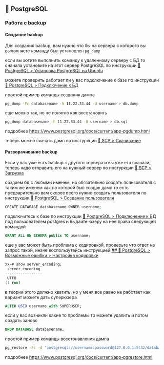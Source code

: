 ## 🐘 PostgreSQL

### Работа с backup

#### Создание backup

Для создания backup, вам нужно что бы на сервера с которого вы выполняете команду был установлен `pg_dump`

если вы хотите выполнить команду к удаленному серверу с БД то сначала установите на этот сервер PostgreSQL по инструкции [🐘 PostgreSQL > Установка PostgreSQL на Ubuntu](install.md)

можете проверить работает ли у вас подключение к базе по инструкции [🐘 PostgreSQL > Подключение к БД](connect.md)

простой пример команды создания дампа
```sh
pg_dump -Fc databasename -h 11.22.33.44 -U username > db.dump
```

еще можно так, но не понятно как восстановить
```sh
pg_dump databasename -h 11.22.33.44 -U username > db.sql
```

подробнее https://www.postgresql.org/docs/current/app-pgdump.html

теперь можно скачать дамп по инстуркции [🚚 SCP > Скачивание](../scp/download.md)

#### Разворачивание backup

Если у вас уже есть backup с другого сервера и вы уже его скачали, теперь надо отправить его на нужный сервер по инстуркции [🚚 SCP > Загрузка](../scp/upload.md)

создаем бд с любыми именем,
но обязательно создать пользователя с таким же именем как по которой был создан дамп
то есть предварительно вам скорее всего нужно создать пользователя по инструкции [🐘 PostgreSQL > Создание пользователя](create_user.md)
```sh
CREATE DATABASE databasename OWNER username;
```

подключитесь к базе по инструкции [🐘 PostgreSQL > Подключение к БД](connect.md)
под пользователем postgres и выдайте юзеру на нее права следующей командой
```sql
GRANT ALL ON SCHEMA public TO username;
```

еще у вас может быть проблема с кодировкой, проверьте что ответ на запрос такой, иначе воспользутейсь инструкцией [## 🐘 PostgreSQL > Возможные ошибки > Настройка кодировки](./emergency.md#настройка-кодировки)

```sql
xx=# show server_encoding;
 server_encoding
-----------------
 UTF8
(1 row)
```

в теории этого должно хватить, но у меня все равно не работает
как вариант можете дать суперюзера
```sql
ALTER USER username with SUPERUSER;
```

если у вас возникли какие то проблемы то можете удалить и потом создать заново
```sql
DROP DATABASE databasename;
```

простой пример команды восстонавления дампа
```sh
pg_restore -Fc -d "postgresql://username:password@127.0.0.1:5432/databasename" db.dump
```

подробнее https://www.postgresql.org/docs/current/app-pgrestore.html
